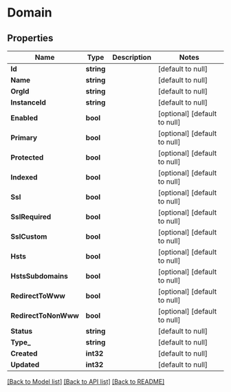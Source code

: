 # Domain

## Properties
Name | Type | Description | Notes
------------ | ------------- | ------------- | -------------
**Id** | **string** |  | [default to null]
**Name** | **string** |  | [default to null]
**OrgId** | **string** |  | [default to null]
**InstanceId** | **string** |  | [default to null]
**Enabled** | **bool** |  | [optional] [default to null]
**Primary** | **bool** |  | [optional] [default to null]
**Protected** | **bool** |  | [optional] [default to null]
**Indexed** | **bool** |  | [optional] [default to null]
**Ssl** | **bool** |  | [optional] [default to null]
**SslRequired** | **bool** |  | [optional] [default to null]
**SslCustom** | **bool** |  | [optional] [default to null]
**Hsts** | **bool** |  | [optional] [default to null]
**HstsSubdomains** | **bool** |  | [optional] [default to null]
**RedirectToWww** | **bool** |  | [optional] [default to null]
**RedirectToNonWww** | **bool** |  | [optional] [default to null]
**Status** | **string** |  | [default to null]
**Type_** | **string** |  | [default to null]
**Created** | **int32** |  | [default to null]
**Updated** | **int32** |  | [default to null]

[[Back to Model list]](../README.md#documentation-for-models) [[Back to API list]](../README.md#documentation-for-api-endpoints) [[Back to README]](../README.md)


